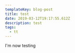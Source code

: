 ```yaml
---
templateKey: blog-post
title: test
date: 2019-03-12T19:17:55.612Z
description: test
tags:
  - tt
---
```

I'm now testing
